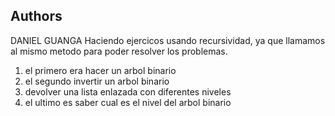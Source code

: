 ## Authors
DANIEL GUANGA
Haciendo ejercicos usando recursividad, ya que llamamos al mismo metodo para poder resolver los problemas.
1. el primero era hacer un arbol binario
2. el segundo invertir un arbol binario
3. devolver una lista enlazada con diferentes niveles
4. el ultimo es saber cual es el nivel del arbol binario

